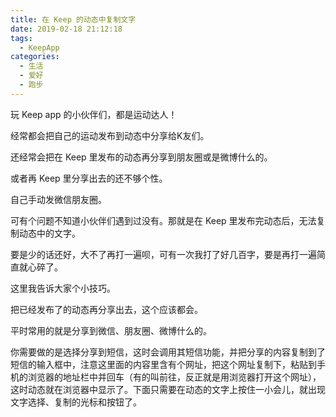 ```yaml
---
title: 在 Keep 的动态中复制文字
date: 2019-02-18 21:12:18
tags: 
  - KeepApp
categories:
  - 生活
  - 爱好
  - 跑步
---
```


玩 Keep app 的小伙伴们，都是运动达人！

经常都会把自己的运动发布到动态中分享给K友们。

还经常会把在 Keep 里发布的动态再分享到朋友圈或是微博什么的。

或者再 Keep 里分享出去的还不够个性。

自己手动发微信朋友圈。

可有个问题不知道小伙伴们遇到过没有。那就是在 Keep 里发布完动态后，无法复制动态中的文字。

要是少的话还好，大不了再打一遍呗，可有一次我打了好几百字，要是再打一遍简直就心碎了。

这里我告诉大家个小技巧。

把已经发布了的动态再分享出去，这个应该都会。

平时常用的就是分享到微信、朋友圈、微博什么的。

你需要做的是选择分享到短信，这时会调用其短信功能，并把分享的内容复制到了短信的输入框中，注意这里面的内容里含有个网址，把这个网址复制下，粘贴到手机的浏览器的地址栏中并回车（有的叫前往，反正就是用浏览器打开这个网址），这时动态就在浏览器中显示了。下面只需要在动态的文字上按住一小会儿，就出现文字选择、复制的光标和按钮了。